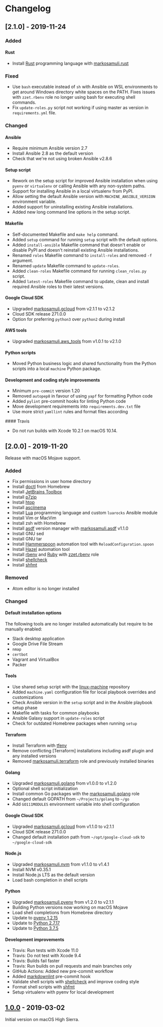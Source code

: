 # Changelog

## [2.1.0] - 2019-11-24

### Added

#### Rust

* Install [Rust] programming language with [markosamuli.rust]

[Rust]: https://www.rust-lang.org/
[markosamuli.rust]: https://github.com/markosamuli/ansible-rust

### Fixed

* Use `bash` executable instead of `sh` with Ansible on WSL environments to
  get around Windows directory white spaces on the PATH. Fixes issues with
  `zzet.rbenv` role no longer using bash for executing shell commands.
* Fix `update-roles.py` script not working if using master as version in
  `requirements.yml` file.

### Changed

#### Ansible

* Require minimum Ansible version 2.7
* Install Ansible 2.8 as the default version
* Check that we're not using broken Ansible v2.8.6

#### Setup script

* Rework on the setup script for improved Ansible installation when using
  `pyenv` or `virtualenv` or calling Ansible with any non-system paths.
* Support for installing Ansible in a local virtualenv from PyPI.
* Allow setting the default Ansible version with `MACHINE_ANSIBLE_VERSION`
  environment variable.
* Added support for uninstalling existing Ansible installations.
* Added new long command line options in the setup script.

#### Makefile

* Self-documented Makefile and `make help` command.
* Added `setup` command for running `setup` script with the default options.
* Added `install-ansible` Makefile command that doesn't enable or disable PyPI
  and doesn't reinstall existing Ansible installations.
* Renamed `roles` Makefile command to `install-roles` and removed `-f` argument.
* Renamed `update` Makefile command to `update-roles`.
* Added `clean-roles` Makefile command for running `clean_roles.py` script.
* Added `latest-roles` Makefile command to update, clean and install required
  Ansible roles to their latest versions.

#### Google Cloud SDK

* Upgraded [markosamuli.gcloud] from v2.1.1 to v2.1.2
* Cloud SDK release 271.0.0
* Option for preferring `python3` over `python2` during install

#### AWS tools

* Upgraded [markosamuli.aws_tools] from v1.0.1 to v2.1.0

[markosamuli.aws_tools]: https://github.com/markosamuli/ansible-aws-tools

#### Python scripts

* Moved Python business logic and shared functionality from the Python scripts
  into a local `machine` Python package.

#### Development and coding style improvements

* Minimum `pre-commit` version 1.20
* Removed `autopep8` in favour of using `yapf` for formatting Python code
* Added `pylint` pre-commit hooks for linting Python code
* Move development requirements into `requirements.dev.txt` file
* Use more strict `yamllint` rules and format files according

#### Travis

* Do not run builds with Xcode 10.2.1 on macOS 10.14.

## [2.0.0] - 2019-11-20

Release with macOS Mojave support.

### Added

* Fix permissions in user home directory
* Install [doctl] from Homebrew
* Install [JetBrains Toolbox]
* Install [p7zip]
* Install [htop]
* Install [asciinema]
* Install [Lua] programming language and custom `luarocks` Ansible module
* Install Vim or MacVim
* Install zsh with Homebrew
* Install [asdf] version manager with [markosamuli.asdf] v1.1.0
* Install GNU sed
* Install GNU tar
* Install [Hammerspoon] automation tool with `ReloadConfiguration.spoon`
* Install [Hazel] automation tool
* Install [rbenv] and [Ruby] with [zzet.rbenv] role
* Install [shellcheck]
* Install [shfmt]

[doctl]: https://github.com/digitalocean/doctl
[JetBrains Toolbox]: https://www.jetbrains.com/toolbox-app/
[p7zip]: http://p7zip.sourceforge.net/
[htop]: https://hisham.hm/htop/
[asciinema]: https://asciinema.org/
[Lua]: https://www.lua.org/
[asdf]: https://asdf-vm.com/
[markosamuli.asdf]: https://github.com/markosamuli/ansible-asdf
[Hammerspoon]: https://www.hammerspoon.org/
[Hazel]: https://www.noodlesoft.com/
[zzet.rbenv]: https://github.com/zzet/ansible-rbenv-role
[rbenv]: https://github.com/rbenv/rbenv
[Ruby]: https://www.ruby-lang.org/en/

### Removed

* Atom editor is no longer installed

### Changed

#### Default installation options

The following tools are no longer installed automatically but require to be
manually enabled:

* Slack desktop application
* Google Drive File Stream
* `nmap`
* `certbot`
* Vagrant and VirtualBox
* Packer

#### Tools

* Use shared setup script with the [linux-machine] repository
* Added `machine.yaml` configuration file for local playbook overrides
  and customizations
* Check Ansible version in the `setup` script and in the Ansible playbook setup
  phase
* Makefile with tasks for common playbooks
* Ansible Galaxy support in `update-roles` script
* Check for outdated Homebrew packages when running `setup`

[linux-machine]: https://github.com/markosamuli/linux-machine

#### Terraform

* Install Terraform with [tfenv]
* Remove conflicting [Terraform] installations including asdf plugin and any
  installed versions
* Removed [markosamuli.terraform] role and previously installed binaries

[tfenv]: https://github.com/tfutils/tfenv
[markosamuli.terraform]: https://github.com/markosamuli/ansible-terraform

#### Golang

* Upgraded [markosamuli.golang] from v1.0.0 to v1.2.0
* Optional shell script initialization
* Install common Go packages with the [markosamuli.golang] role
* Changed default GOPATH from `~/Projects/golang` to `~/go`
* Add `GO111MODULES` environment variable into shell configuration

[markosamuli.golang]: https://github.com/markosamuli/ansible-golang

#### Google Cloud SDK

* Upgraded [markosamuli.gcloud] from v1.1.0 to v2.1.1
* Cloud SDK release 271.0.0
* Changed default installation path from `~/opt/google-cloud-sdk` to
  `~/google-cloud-sdk`

[markosamuli.gcloud]: https://github.com/markosamuli/ansible-gcloud

#### Node.js

* Upgraded [markosamuli.nvm] from v1.1.0 to v1.4.1
* Install NVM v0.35.1
* Install Node.js LTS as the default version
* Load bash completion in shell scripts

[markosamuli.nvm]: https://github.com/markosamuli/ansible-nvm

#### Python

* Upgraded [markosamuli.pyenv] from v1.2.0 to v2.1.1
* Building Python versions now working on macOS Mojave
* Load shell completions from Homebrew directory
* Update to [pyenv 1.2.15]
* Update to [Python 2.7.17]
* Update to [Python 3.7.5]

[markosamuli.pyenv]: https://github.com/markosamuli/ansible-pyenv
[pyenv 1.2.15]: https://github.com/pyenv/pyenv/releases/tag/v1.2.15
[Python 2.7.17]: https://www.python.org/downloads/release/python-2717/
[Python 3.7.5]: https://www.python.org/downloads/release/python-375/

#### Development improvements

* Travis: Run tests with Xcode 11.0
* Travis: Do not test with Xcode 9.4
* Travis: Builds fail faster
* Travis: Run builds on pull requests and main branches only
* GitHub Actions: Added new pre-commit workflow
* Added [markdownlint] pre-commit hook
* Validate shell scripts with [shellcheck] and improve coding style
* Format shell scripts with [shfmt]
* Setup virtualenv with pyenv for local development

[markdownlint]: https://github.com/DavidAnson/markdownlint
[shellcheck]: https://github.com/koalaman/shellcheck
[shfmt]: https://github.com/mvdan/sh

## [1.0.0] - 2019-03-02

Initial version on macOS High Sierra.

[1.0.0]: https://github.com/markosamuli/macos-machine/releases/tag/v1.0.0
